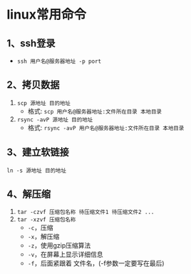 # linux常用命令

## 1、ssh登录
- `ssh 用户名@服务器地址 -p port`

## 2、拷贝数据
1. `scp 源地址 目的地址`
    - 格式: `scp 用户名@服务器地址:文件所在目录 本地目录`
2. `rsync -avP 源地址 目的地址`
    - 格式: `rsync -avP 用户名@服务器地址:文件所在目录 本地目录`

## 3、建立软链接
`ln -s 源地址 目的地址`

## 4、解压缩
1. `tar -czvf 压缩包名称 待压缩文件1 待压缩文件2 ...`
2. `tar -xzvf 压缩包名称`
    - `-c`，压缩
    - `-x`，解压缩
    - `-z`，使用gzip压缩算法
    - `-v`，在屏幕上显示详细信息
    - `-f`，后面紧跟着 文件名，(-f参数一定要写在最后)